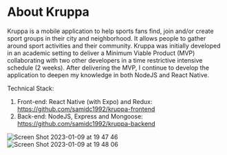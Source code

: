 # About Kruppa

Kruppa is a mobile application to help sports fans find, join and/or create sport groups in their city and neighborhood. It allows people to gather around sport activities and their community. Kruppa was initially developed in an academic setting to deliver a Minimum Viable Product (MVP) collaborating with two other developers in a time restrictive intensive schedule (2 weeks). After delivering the MVP, I continue to develop the application to deepen my knowledge in both NodeJS and React Native.

Technical Stack:  
  1. Front-end: React Native (with Expo) and Redux: https://github.com/samidc1992/kruppa-frontend  
  2. Back-end: NodeJS, Express and Mongoose: https://github.com/samidc1992/kruppa-backend  

![Screen Shot 2023-01-09 at 19 47 46](https://user-images.githubusercontent.com/115951910/211387930-6fa99969-3538-475e-a937-cbaaaa3a3551.png)
![Screen Shot 2023-01-09 at 19 48 06](https://user-images.githubusercontent.com/115951910/211387937-02dca5a2-5adf-4d1a-bcff-3947116300a0.png)
